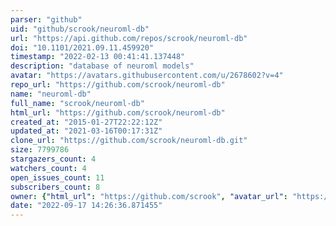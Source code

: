 ```yaml
---
parser: "github"
uid: "github/scrook/neuroml-db"
url: "https://api.github.com/repos/scrook/neuroml-db"
doi: "10.1101/2021.09.11.459920"
timestamp: "2022-02-13 00:41:41.137448"
description: "database of neuroml models"
avatar: "https://avatars.githubusercontent.com/u/2678602?v=4"
repo_url: "https://github.com/scrook/neuroml-db"
name: "neuroml-db"
full_name: "scrook/neuroml-db"
html_url: "https://github.com/scrook/neuroml-db"
created_at: "2015-01-27T22:22:12Z"
updated_at: "2021-03-16T00:17:31Z"
clone_url: "https://github.com/scrook/neuroml-db.git"
size: 7799786
stargazers_count: 4
watchers_count: 4
open_issues_count: 11
subscribers_count: 8
owner: {"html_url": "https://github.com/scrook", "avatar_url": "https://avatars.githubusercontent.com/u/2678602?v=4", "login": "scrook", "type": "User"}
date: "2022-09-17 14:26:36.871455"
---
```

